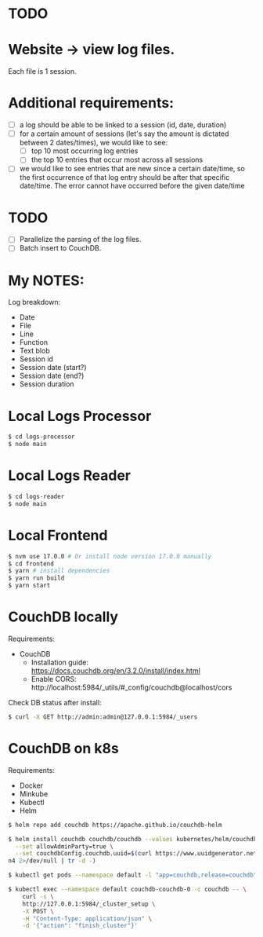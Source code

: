 # TODO

# Website -> view log files.

Each file is 1 session.

# Additional requirements:

- [ ] a log should be able to be linked to a session (id, date, duration)
- [ ] for a certain amount of sessions (let's say the amount is dictated between 2 dates/times), we would like to see:
  - [ ] top 10 most occurring log entries
  - [ ] the top 10 entries that occur most across all sessions
- [ ] we would like to see entries that are new since a certain date/time, so the first occurrence of that log entry should be after that specific date/time. The error cannot have occurred before the given date/time

# TODO
- [ ] Parallelize the parsing of the log files.
- [ ] Batch insert to CouchDB.

# My NOTES:

Log breakdown:

- Date
- File
- Line
- Function
- Text blob
- Session id
- Session date (start?)
- Session date (end?)
- Session duration

# Local Logs Processor

```sh
$ cd logs-processor
$ node main
```

# Local Logs Reader

```sh
$ cd logs-reader
$ node main
```

# Local Frontend

```sh
$ nvm use 17.0.0 # Or install node version 17.0.0 manually
$ cd frontend
$ yarn # install dependencies
$ yarn run build
$ yarn start
```

# CouchDB locally

Requirements:
* CouchDB
  - Installation guide: https://docs.couchdb.org/en/3.2.0/install/index.html
  - Enable CORS: http://localhost:5984/_utils/#_config/couchdb@localhost/cors

Check DB status after install:
```sh
$ curl -X GET http://admin:admin@127.0.0.1:5984/_users
```

# CouchDB on k8s

Requirements:
* Docker
* Minkube
* Kubectl
* Helm

```sh
$ helm repo add couchdb https://apache.github.io/couchdb-helm

$ helm install couchdb couchdb/couchdb --values kubernetes/helm/couchdb-values.yaml \
  --set allowAdminParty=true \
  --set couchdbConfig.couchdb.uuid=$(curl https://www.uuidgenerator.net/api/versio
n4 2>/dev/null | tr -d -)

$ kubectl get pods --namespace default -l "app=couchdb,release=couchdb"

$ kubectl exec --namespace default couchdb-couchdb-0 -c couchdb -- \
    curl -s \
    http://127.0.0.1:5984/_cluster_setup \
    -X POST \
    -H "Content-Type: application/json" \
    -d '{"action": "finish_cluster"}'
```